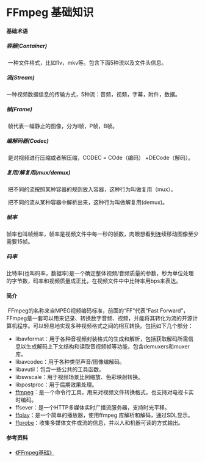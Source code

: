 # FFmpeg 基础知识

#### 基础术语

##### 容器(Container)

​	一种文件格式，比如flv，mkv等。包含下面5种流以及文件头信息。

##### 流(Stream)

​	一种视频数据信息的传输方式，5种流：音频，视频，字幕，附件，数据。

##### 帧(Frame)

​	帧代表一幅静止的图像，分为I帧，P帧，B帧。

##### 编解码器(Codec)

​	是对视频进行压缩或者解压缩，CODEC = COde（编码） +DECode（解码）。

##### 复用/解复用(mux/demux)

​	把不同的流按照某种容器的规则放入容器，这种行为叫做复用（mux）。

​	把不同的流从某种容器中解析出来，这种行为叫做解复用(demux)。

##### 帧率

​	帧率也叫帧频率，帧率是视频文件中每一秒的帧数，肉眼想看到连续移动图像至少需要15帧。

##### 码率

​	比特率(也叫码率，数据率)是一个确定整体视频/音频质量的参数，秒为单位处理的字节数，码率和视频质量成正比，在视频文件中中比特率用bps来表达。



#### 简介

​	FFmpeg的名称来自MPEG视频编码标准，前面的“FF”代表“Fast Forward”，FFmpeg是一套可以用来记录、转换数字音频、视频，并能将其转化为流的开源计算机程序。可以轻易地实现多种视频格式之间的相互转换。包括如下几个部分：

+ libavformat：用于各种音视频封装格式的生成和解析，包括获取解码所需信息以生成解码上下文结构和读取音视频帧等功能，包含demuxers和muxer库。
+ libavcodec：用于各种类型声音/图像编解码。
+ libavutil：包含一些公共的工具函数。
+ libswscale：用于视频场景比例缩放、色彩映射转换。
+ libpostproc：用于后期效果处理。
+ [ffmpeg](./B_FFmpeg使用指南.md)：是一个命令行工具，用来对视频文件转换格式，也支持对电视卡实时编码。
+ ffsever：是一个HTTP多媒体实时广播流服务器，支持时光平移。
+ [ffplay](./B_FFplay使用指南.md)：是一个简单的播放器，使用ffmpeg 库解析和解码，通过SDL显示。
+ [ffprobe](C_FFprobe使用指南.md)：收集多媒体文件或流的信息，并以人和机器可读的方式输出。





#### 参考资料

+ [《FFmpeg基础》](https://wenku.baidu.com/view/296eefcaf90f76c661371af1.html)